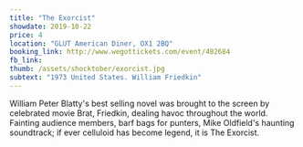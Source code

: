 ```yaml
---
title: "The Exorcist"
showdate: 2019-10-22
price: 4
location: "GLUT American Diner, OX1 2BQ"
booking_link: http://www.wegottickets.com/event/482684
fb_link:
thumb: /assets/shocktober/exorcist.jpg
subtext: "1973 United States. William Friedkin"
---
```


William Peter Blatty's best selling novel was brought to the screen by celebrated movie Brat, Friedkin, dealing havoc throughout the world. Fainting audience members, barf bags for punters, Mike Oldfield's haunting soundtrack; if ever celluloid has become legend, it is The Exorcist.
